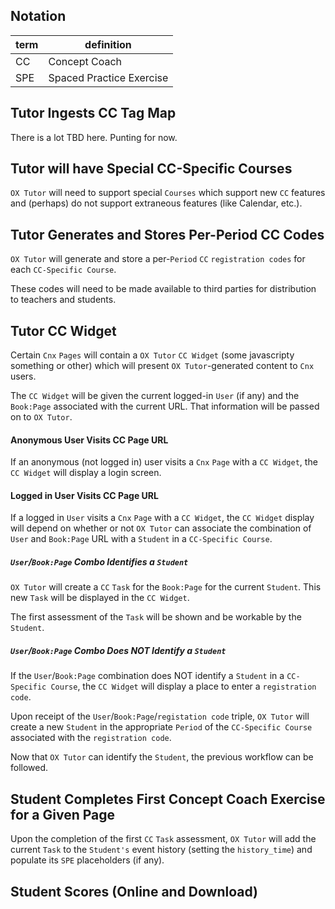 ## Notation

term | definition
----|-------------
CC  | Concept Coach
SPE | Spaced Practice Exercise

## Tutor Ingests CC Tag Map

There is a lot TBD here.  Punting for now.

## Tutor will have Special CC-Specific Courses

`OX Tutor` will need to support special `Courses`
which support new `CC` features
and (perhaps) do not support extraneous features
(like Calendar, etc.).

## Tutor Generates and Stores Per-Period CC Codes

`OX Tutor` will
generate and store
a per-`Period` `CC` `registration codes`
for each `CC-Specific Course`.

These codes will need to be made available
to third parties
for distribution to teachers and students.

## Tutor CC Widget

Certain `Cnx` `Pages` will contain
a `OX Tutor` `CC Widget`
(some javascripty something or other)
which will present
`OX Tutor`-generated content
to `Cnx` users.

The `CC Widget` will be given
the current logged-in `User` (if any)
and the `Book:Page` associated with the current URL.
That information will be passed on to `OX Tutor`.

#### Anonymous User Visits CC Page URL

If an anonymous (not logged in) user
visits a `Cnx` `Page` with a `CC Widget`,
the `CC Widget` will display a login screen.

#### Logged in User Visits CC Page URL

If a logged in `User`
visits a `Cnx` `Page` with a `CC Widget`,
the `CC Widget` display will depend
on whether or not `OX Tutor` can associate the combination
of `User` and `Book:Page` URL
with a `Student` in a `CC-Specific Course`.

##### `User`/`Book:Page` Combo Identifies a `Student`

`OX Tutor` will create
a `CC` `Task` for the `Book:Page`
for the current `Student`.
This new `Task` will be displayed
in the `CC Widget`.

The first assessment of the `Task`
will be shown and be workable
by the `Student`.

##### `User`/`Book:Page` Combo Does NOT Identify a `Student`

If the `User`/`Book:Page` combination
does NOT identify a `Student`
in a `CC-Specific Course`,
the `CC Widget` will display
a place to enter a `registration code`.

Upon receipt of the
`User`/`Book:Page`/`registation code` triple,
`OX Tutor` will create a new `Student`
in the appropriate `Period`
of the `CC-Specific Course`
associated with the `registration code`.

Now that `OX Tutor`
can identify the `Student`,
the previous workflow
can be followed.

## Student Completes First Concept Coach Exercise for a Given Page

Upon the completion of the first `CC` `Task` assessment,
`OX Tutor` will
add the current `Task` to the `Student's` event history
(setting the `history_time`)
and populate its `SPE` placeholders (if any).

## Student Scores (Online and Download)
